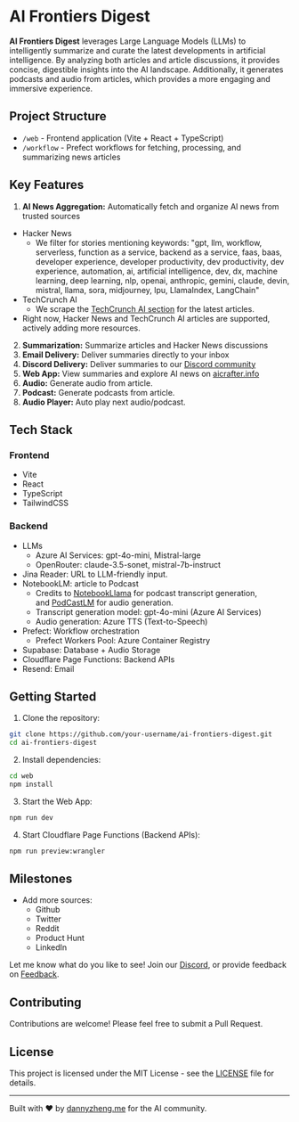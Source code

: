 # AI Frontiers Digest

**AI Frontiers Digest** leverages Large Language Models (LLMs) to intelligently summarize and curate the latest developments in artificial intelligence. By analyzing both articles and article discussions, it provides concise, digestible insights into the AI landscape. Additionally, it generates podcasts and audio from articles, which provides a more engaging and immersive experience.

## Project Structure

- `/web` - Frontend application (Vite + React + TypeScript)
- `/workflow` - Prefect workflows for fetching, processing, and summarizing news articles

## Key Features

1. **AI News Aggregation:** Automatically fetch and organize AI news from trusted sources
 - Hacker News
   - We filter for stories mentioning keywords: "gpt, llm, workflow, serverless, function as a service, backend as a service, faas, baas, developer experience, developer productivity, dev productivity, dev experience,  automation, ai, artificial intelligence, dev, dx, machine learning, deep learning, nlp, openai, anthropic, gemini, claude, devin, mistral, llama, sora, midjourney, lpu, LlamaIndex, LangChain"
 - TechCrunch AI
   - We scrape the [TechCrunch AI section](https://techcrunch.com/category/artificial-intelligence/) for the latest articles. 
- Right now, Hacker News and TechCrunch AI articles are supported, actively adding more resources.
2. **Summarization:** Summarize articles and Hacker News discussions
3. **Email Delivery:** Deliver summaries directly to your inbox
4. **Discord Delivery:** Deliver summaries to our [Discord community](https://discord.gg/Ukbeb8rDmm)
5. **Web App:** View summaries and explore AI news on [aicrafter.info](https://aicrafter.info)
6. **Audio:** Generate audio from article.
7. **Podcast:** Generate podcasts from article.
8. **Audio Player:** Auto play next audio/podcast.


## Tech Stack

### Frontend
- Vite
- React
- TypeScript
- TailwindCSS

### Backend
- LLMs
    - Azure AI Services: gpt-4o-mini, Mistral-large
    - OpenRouter: claude-3.5-sonet, mistral-7b-instruct
- Jina Reader: URL to LLM-friendly input.
- NotebookLM: article to Podcast
    - Credits to [NotebookLlama](https://github.com/meta-llama/llama-recipes/blob/main/recipes/quickstart/NotebookLlama/README.md) for podcast transcript generation, and [PodCastLM](https://github.com/YOYZHANG/PodCastLM/blob/master/backend/utils.py) for audio generation.
    - Transcript generation model: gpt-4o-mini (Azure AI Services)
    - Audio generation: Azure TTS (Text-to-Speech)
- Prefect: Workflow orchestration
    - Prefect Workers Pool: Azure Container Registry
- Supabase: Database + Audio Storage
- Cloudflare Page Functions: Backend APIs
- Resend: Email

## Getting Started

1. Clone the repository:
```bash
git clone https://github.com/your-username/ai-frontiers-digest.git
cd ai-frontiers-digest
```

2. Install dependencies:
```bash
cd web
npm install
```

3. Start the Web App:
```bash
npm run dev
```

4. Start Cloudflare Page Functions (Backend APIs):
```bash
npm run preview:wrangler
```

## Milestones

- Add more sources:
  - Github
  - Twitter
  - Reddit
  - Product Hunt
  - LinkedIn

Let me know what do you like to see! Join our [Discord](https://discord.gg/Ukbeb8rDmm), or provide feedback on [Feedback](https://aicrafter.canny.io/feature-requests).

## Contributing

Contributions are welcome! Please feel free to submit a Pull Request.

## License

This project is licensed under the MIT License - see the [LICENSE](LICENSE) file for details.

---

Built with ❤️ by [dannyzheng.me](https://dannyzheng.me) for the AI community.